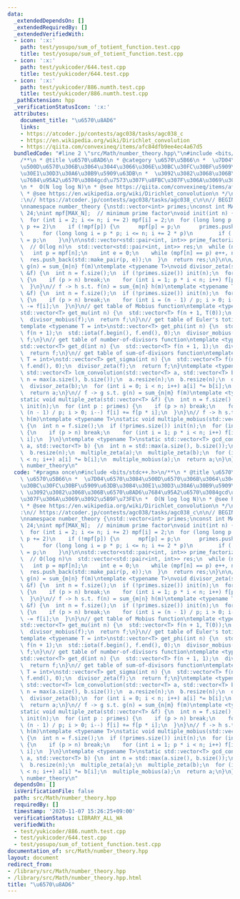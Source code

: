 ```yaml
---
data:
  _extendedDependsOn: []
  _extendedRequiredBy: []
  _extendedVerifiedWith:
  - icon: ':x:'
    path: test/yosupo/sum_of_totient_function.test.cpp
    title: test/yosupo/sum_of_totient_function.test.cpp
  - icon: ':x:'
    path: test/yukicoder/644.test.cpp
    title: test/yukicoder/644.test.cpp
  - icon: ':x:'
    path: test/yukicoder/886.numth.test.cpp
    title: test/yukicoder/886.numth.test.cpp
  _pathExtension: hpp
  _verificationStatusIcon: ':x:'
  attributes:
    document_title: "\u6570\u8AD6"
    links:
    - https://atcoder.jp/contests/agc038/tasks/agc038_c
    - https://en.wikipedia.org/wiki/Dirichlet_convolution
    - https://qiita.com/convexineq/items/afc84dfb9ee4ec4a67d5
  bundledCode: "#line 2 \"src/Math/number_theory.hpp\"\n#include <bits/stdc++.h>\n\
    /**\n * @title \u6570\u8AD6\n * @category \u6570\u5B66\n *  \u7D04\u6570\u3084\
    \u500D\u6570\u306B\u3064\u3044\u3066\u306E\u30BC\u30FC\u30BF\u5909\u63DB\u3084\
    \u30E1\u30D3\u30A6\u30B9\u5909\u63DB\n *  \u3092\u3082\u3068\u306B\u6570\u8AD6\
    \u7684\u95A2\u6570\u3084gcd\u7573\u307F\u8FBC\u307F\u306A\u3069\u3092\u5B9F\u73FE\
    \n *  O(N log log N)\n * @see https://qiita.com/convexineq/items/afc84dfb9ee4ec4a67d5\n\
    \ * @see https://en.wikipedia.org/wiki/Dirichlet_convolution\n */\n\n// verify\u7528\
    :\n// https://atcoder.jp/contests/agc038/tasks/agc038_c\n\n// BEGIN CUT HERE\n\
    \nnamespace number_theory {\nstd::vector<int> primes;\nconst int MAX_N = 1 <<\
    \ 24;\nint mpf[MAX_N];  // minimum prime factor\nvoid init(int n) {\n  primes.push_back(2);\n\
    \  for (int i = 2; i <= n; i += 2) mpf[i] = 2;\n  for (long long p = 3; p <= n;\
    \ p += 2)\n    if (!mpf[p]) {\n      mpf[p] = p;\n      primes.push_back(p);\n\
    \      for (long long i = p * p; i <= n; i += 2 * p)\n        if (!mpf[i]) mpf[i]\
    \ = p;\n    }\n}\n\nstd::vector<std::pair<int, int>> prime_factorize(int n) {\
    \  // O(log n)\n  std::vector<std::pair<int, int>> res;\n  while (n > 1) {\n \
    \   int p = mpf[n];\n    int e = 0;\n    while (mpf[n] == p) e++, n /= p;\n  \
    \  res.push_back(std::make_pair(p, e));\n  }\n  return res;\n}\n\n// f -> g s.t.\
    \ g(n) = sum_{m|n} f(m)\ntemplate <typename T>\nvoid divisor_zeta(std::vector<T>\
    \ &f) {\n  int n = f.size();\n  if (!primes.size()) init(n);\n  for (int p : primes)\
    \ {\n    if (p > n) break;\n    for (int i = 1; p * i < n; i++) f[p * i] += f[i];\n\
    \  }\n}\n// f -> h s.t. f(n) = sum_{m|n} h(m)\ntemplate <typename T>\nvoid divisor_mobius(std::vector<T>\
    \ &f) {\n  int n = f.size();\n  if (!primes.size()) init(n);\n  for (int p : primes)\
    \ {\n    if (p > n) break;\n    for (int i = (n - 1) / p; i > 0; i--) f[p * i]\
    \ -= f[i];\n  }\n}\n// get table of Mobius function\ntemplate <typename T = int>\n\
    std::vector<T> get_mu(int n) {\n  std::vector<T> f(n + 1, T(0));\n  f[1] = T(1);\n\
    \  divisor_mobius(f);\n  return f;\n}\n// get table of Euler's totient function\n\
    template <typename T = int>\nstd::vector<T> get_phi(int n) {\n  std::vector<T>\
    \ f(n + 1);\n  std::iota(f.begin(), f.end(), 0);\n  divisor_mobius(f);\n  return\
    \ f;\n}\n// get table of number-of-divisors function\ntemplate <typename T = int>\n\
    std::vector<T> get_d(int n) {\n  std::vector<T> f(n + 1, 1);\n  divisor_zeta(f);\n\
    \  return f;\n}\n// get table of sum-of-divisors function\ntemplate <typename\
    \ T = int>\nstd::vector<T> get_sigma(int n) {\n  std::vector<T> f(n + 1);\n  std::iota(f.begin(),\
    \ f.end(), 0);\n  divisor_zeta(f);\n  return f;\n}\ntemplate <typename T>\nstatic\
    \ std::vector<T> lcm_convolution(std::vector<T> a, std::vector<T> b) {\n  int\
    \ n = max(a.size(), b.size());\n  a.resize(n);\n  b.resize(n);\n  divisor_zeta(a);\n\
    \  divisor_zeta(b);\n  for (int i = 0; i < n; i++) a[i] *= b[i];\n  divisor_mobius(a);\n\
    \  return a;\n}\n// f -> g s.t. g(n) = sum_{n|m} f(m)\ntemplate <typename T>\n\
    static void multiple_zeta(std::vector<T> &f) {\n  int n = f.size();\n  if (!primes.size())\
    \ init(n);\n  for (int p : primes) {\n    if (p > n) break;\n    for (int i =\
    \ (n - 1) / p; i > 0; i--) f[i] += f[p * i];\n  }\n}\n// f -> h s.t. f(n) = sum_{n|m}\
    \ h(m)\ntemplate <typename T>\nstatic void multiple_mobius(std::vector<T> &f)\
    \ {\n  int n = f.size();\n  if (!primes.size()) init(n);\n  for (int p : primes)\
    \ {\n    if (p > n) break;\n    for (int i = 1; p * i < n; i++) f[i] -= f[p *\
    \ i];\n  }\n}\ntemplate <typename T>\nstatic std::vector<T> gcd_convolution(std::vector<T>\
    \ a, std::vector<T> b) {\n  int n = std::max(a.size(), b.size());\n  a.resize(n);\n\
    \  b.resize(n);\n  multiple_zeta(a);\n  multiple_zeta(b);\n  for (int i = 0; i\
    \ < n; i++) a[i] *= b[i];\n  multiple_mobius(a);\n  return a;\n}\n}  // namespace\
    \ number_theory\n"
  code: "#pragma once\n#include <bits/stdc++.h>\n/**\n * @title \u6570\u8AD6\n * @category\
    \ \u6570\u5B66\n *  \u7D04\u6570\u3084\u500D\u6570\u306B\u3064\u3044\u3066\u306E\
    \u30BC\u30FC\u30BF\u5909\u63DB\u3084\u30E1\u30D3\u30A6\u30B9\u5909\u63DB\n * \
    \ \u3092\u3082\u3068\u306B\u6570\u8AD6\u7684\u95A2\u6570\u3084gcd\u7573\u307F\u8FBC\
    \u307F\u306A\u3069\u3092\u5B9F\u73FE\n *  O(N log log N)\n * @see https://qiita.com/convexineq/items/afc84dfb9ee4ec4a67d5\n\
    \ * @see https://en.wikipedia.org/wiki/Dirichlet_convolution\n */\n\n// verify\u7528\
    :\n// https://atcoder.jp/contests/agc038/tasks/agc038_c\n\n// BEGIN CUT HERE\n\
    \nnamespace number_theory {\nstd::vector<int> primes;\nconst int MAX_N = 1 <<\
    \ 24;\nint mpf[MAX_N];  // minimum prime factor\nvoid init(int n) {\n  primes.push_back(2);\n\
    \  for (int i = 2; i <= n; i += 2) mpf[i] = 2;\n  for (long long p = 3; p <= n;\
    \ p += 2)\n    if (!mpf[p]) {\n      mpf[p] = p;\n      primes.push_back(p);\n\
    \      for (long long i = p * p; i <= n; i += 2 * p)\n        if (!mpf[i]) mpf[i]\
    \ = p;\n    }\n}\n\nstd::vector<std::pair<int, int>> prime_factorize(int n) {\
    \  // O(log n)\n  std::vector<std::pair<int, int>> res;\n  while (n > 1) {\n \
    \   int p = mpf[n];\n    int e = 0;\n    while (mpf[n] == p) e++, n /= p;\n  \
    \  res.push_back(std::make_pair(p, e));\n  }\n  return res;\n}\n\n// f -> g s.t.\
    \ g(n) = sum_{m|n} f(m)\ntemplate <typename T>\nvoid divisor_zeta(std::vector<T>\
    \ &f) {\n  int n = f.size();\n  if (!primes.size()) init(n);\n  for (int p : primes)\
    \ {\n    if (p > n) break;\n    for (int i = 1; p * i < n; i++) f[p * i] += f[i];\n\
    \  }\n}\n// f -> h s.t. f(n) = sum_{m|n} h(m)\ntemplate <typename T>\nvoid divisor_mobius(std::vector<T>\
    \ &f) {\n  int n = f.size();\n  if (!primes.size()) init(n);\n  for (int p : primes)\
    \ {\n    if (p > n) break;\n    for (int i = (n - 1) / p; i > 0; i--) f[p * i]\
    \ -= f[i];\n  }\n}\n// get table of Mobius function\ntemplate <typename T = int>\n\
    std::vector<T> get_mu(int n) {\n  std::vector<T> f(n + 1, T(0));\n  f[1] = T(1);\n\
    \  divisor_mobius(f);\n  return f;\n}\n// get table of Euler's totient function\n\
    template <typename T = int>\nstd::vector<T> get_phi(int n) {\n  std::vector<T>\
    \ f(n + 1);\n  std::iota(f.begin(), f.end(), 0);\n  divisor_mobius(f);\n  return\
    \ f;\n}\n// get table of number-of-divisors function\ntemplate <typename T = int>\n\
    std::vector<T> get_d(int n) {\n  std::vector<T> f(n + 1, 1);\n  divisor_zeta(f);\n\
    \  return f;\n}\n// get table of sum-of-divisors function\ntemplate <typename\
    \ T = int>\nstd::vector<T> get_sigma(int n) {\n  std::vector<T> f(n + 1);\n  std::iota(f.begin(),\
    \ f.end(), 0);\n  divisor_zeta(f);\n  return f;\n}\ntemplate <typename T>\nstatic\
    \ std::vector<T> lcm_convolution(std::vector<T> a, std::vector<T> b) {\n  int\
    \ n = max(a.size(), b.size());\n  a.resize(n);\n  b.resize(n);\n  divisor_zeta(a);\n\
    \  divisor_zeta(b);\n  for (int i = 0; i < n; i++) a[i] *= b[i];\n  divisor_mobius(a);\n\
    \  return a;\n}\n// f -> g s.t. g(n) = sum_{n|m} f(m)\ntemplate <typename T>\n\
    static void multiple_zeta(std::vector<T> &f) {\n  int n = f.size();\n  if (!primes.size())\
    \ init(n);\n  for (int p : primes) {\n    if (p > n) break;\n    for (int i =\
    \ (n - 1) / p; i > 0; i--) f[i] += f[p * i];\n  }\n}\n// f -> h s.t. f(n) = sum_{n|m}\
    \ h(m)\ntemplate <typename T>\nstatic void multiple_mobius(std::vector<T> &f)\
    \ {\n  int n = f.size();\n  if (!primes.size()) init(n);\n  for (int p : primes)\
    \ {\n    if (p > n) break;\n    for (int i = 1; p * i < n; i++) f[i] -= f[p *\
    \ i];\n  }\n}\ntemplate <typename T>\nstatic std::vector<T> gcd_convolution(std::vector<T>\
    \ a, std::vector<T> b) {\n  int n = std::max(a.size(), b.size());\n  a.resize(n);\n\
    \  b.resize(n);\n  multiple_zeta(a);\n  multiple_zeta(b);\n  for (int i = 0; i\
    \ < n; i++) a[i] *= b[i];\n  multiple_mobius(a);\n  return a;\n}\n}  // namespace\
    \ number_theory\n"
  dependsOn: []
  isVerificationFile: false
  path: src/Math/number_theory.hpp
  requiredBy: []
  timestamp: '2020-11-07 15:26:25+09:00'
  verificationStatus: LIBRARY_ALL_WA
  verifiedWith:
  - test/yukicoder/886.numth.test.cpp
  - test/yukicoder/644.test.cpp
  - test/yosupo/sum_of_totient_function.test.cpp
documentation_of: src/Math/number_theory.hpp
layout: document
redirect_from:
- /library/src/Math/number_theory.hpp
- /library/src/Math/number_theory.hpp.html
title: "\u6570\u8AD6"
---
```

